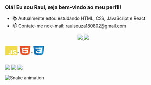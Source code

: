 ### Olá! Eu sou Raul, seja bem-vindo ao meu perfil!

- 📚 Autualmente estou estudando HTML, CSS, JavaScript e React. 
- 📫 Contate-me no e-mail: <a href="mailto:raulsouza180802@gmail.com">raulsouza180802@gmail.com</a>

<div align="center">
  <a href="https://github.com/r4ulzito">
  <img height="180em" src="https://github-readme-stats.vercel.app/api?username=r4ulzito&show_icons=true&theme=dracula&include_all_commits=true&count_private=true"/>
  <img height="180em" src="https://github-readme-stats.vercel.app/api/top-langs/?username=r4ulzito&layout=compact&langs_count=7&theme=dracula"/>
</div>
<div style="display: inline_block"><br>
  <img align="center" alt="Raul-Js" height="30" width="40" src="https://raw.githubusercontent.com/devicons/devicon/master/icons/javascript/javascript-plain.svg">
  <img align="center" alt="Raul-HTML" height="30" width="40" src="https://raw.githubusercontent.com/devicons/devicon/master/icons/html5/html5-original.svg">
  <img align="center" alt="Raul-CSS" height="30" width="40" src="https://raw.githubusercontent.com/devicons/devicon/master/icons/css3/css3-original.svg">
</div>

   ##
<div>
  <a href="https://www.linkedin.com/in/raul-de-souza-59722122b/" target="_blank"><img src="https://img.shields.io/badge/-LinkedIn-%230077B5?style=for-the-badge&logo=linkedin&logoColor=white" target="_blank"></a> 
  <a href = "mailto:raulsouza180802@gmail.com"><img src="https://img.shields.io/badge/-Gmail-%23333?style=for-the-badge&logo=gmail&logoColor=white" target="_blank"></a>
  <a href="https://www.instagram.com/raul.souza02/" target="_blank"><img src="https://img.shields.io/badge/-Instagram-%23E4405F?style=for-the-badge&logo=instagram&logoColor=white" target="_blank"></a>
  
  
  
![Snake animation](https://github.com/r4ulzito/r4ulzito/blob/output/github-contribution-grid-snake.svg)
</div>
  

